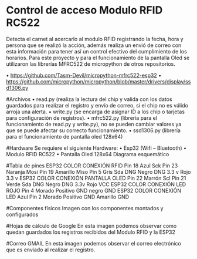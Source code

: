 # Control de acceso Modulo RFID RC522
Detecta el carnet al acercarlo al modulo RFID registrando la fecha, hora y persona que se realizó la acción, además realiza un envió de correo con esta información para tener así un control efectivo del cumplimiento de los horarios. 
Para este proyecto y para el funcionamiento de la pantalla Oled se utilizaron las librerías MFRC522 de micropython de otros repositorios.     

•	https://github.com/Tasm-Devil/micropython-mfrc522-esp32
•	https://github.com/micropython/micropython/blob/master/drivers/display/ssd1306.py

#Archivos 
•	read.py (realiza la lectura del chip y valida con los datos guardados para realizar el registro y envío de correo, si el chip no es válido arroja una alerta.
•	write.py (se encarga de asignar ID a los chip o tarjetas para configuración de registros).
•	mfrc522.py (librería para el funcionamiento de read.py y write.py), no se pueden cambiar valores ya que se puede afectar su correcto funcionamiento.
•	ssd1306.py (librería para el funcionamiento de pantalla oled 128x64)

#Hardware
Se requiere el siguiente Hardware:
•	Esp32 (Wifi – Bluetooth)
•	Modulo RFID RC522
•	Pantalla Oled 128x64
Diagrama esquemático 
 

#Tabla de pines 
ESP32	COLOR	CONEXIÓN RFID
Pin 18	Azul	Sck
Pin 23	Naranja	Mosi
Pin 19	Amarillo	Miso
Pin 5	Gris	Sda
DNG	Negro	DNG
3.3 v	Rojo	3.3 v
ESP32	COLOR	CONEXIÓN PANTALLA OLED
Pin 22	Marrón	Scl
Pin 21	Verde	Sda 
DNG	Negro	DNG
3.3v	Rojo	VCC
ESP32	COLOR	CONEXIÓN LED ROJO
Pin 4	Morado	Positivo
GND	negro	GND
ESP32	COLOR	CONEXIÓN LED Azul
Pin 2	Morado	Positivo
GND	Amarillo 	GND

#Componentes físicos 
Imagen con los componentes montados y configurados 
 
#Hojas de cálculo de Google
En esta imagen podemos observar como quedan guardados los registros recibidos del Modulo RFID y la ESP32
 
#Correo GMAIL
En esta imagen podemos observar el correo electrónico que es enviado al realizar el registro. 

